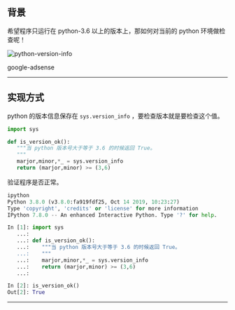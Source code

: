 ## 背景
希望程序只运行在 python-3.6 以上的版本上，那如何对当前的 python 环境做检查呢！

![python-version-info](static/2020-15/version-info.png)

google-adsense

---

## 实现方式
python 的版本信息保存在 `sys.version_info` ，要检查版本就是要检查这个值。
```python
import sys

def is_version_ok():
   """当 python 版本号大于等于 3.6 的时候返回 True。
   """
   marjor,minor,*_ = sys.version_info
   return (marjor,minor) >= (3,6)

```

验证程序是否正常。

```python
ipython
Python 3.8.0 (v3.8.0:fa919fdf25, Oct 14 2019, 10:23:27) 
Type 'copyright', 'credits' or 'license' for more information
IPython 7.8.0 -- An enhanced Interactive Python. Type '?' for help.

In [1]: import sys 
   ...:  
   ...: def is_version_ok(): 
   ...:    """当 python 版本号大于等于 3.6 的时候返回 True。 
   ...:    """ 
   ...:    marjor,minor,*_ = sys.version_info 
   ...:    return (marjor,minor) >= (3,6) 
   ...:                                                                         

In [2]: is_version_ok()                                                         
Out[2]: True
```



---